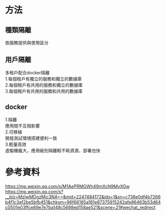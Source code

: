 # 方法  
## 種類隔離  
依服務提供與使用區分  

## 用戶隔離    
多租戶配合docker隔離  
1.每個租戶有獨立的服務和獨立的數據庫  
2.每個租戶有共用的服務和獨立的數據庫  
3.每個租戶有共用的服務和共用的數據庫  

## docker  
1.隔離    
應用間不互相影響  
2.可移植  
開發測試環境搭建便利一致  
3.輕量高效  
虛擬機龐大，應用級別隔離較不耗資源，部署也快  

# 參考資料  
https://mp.weixin.qq.com/s/M1AePRMGWh49mXcN9MyXGw  
https://mp.weixin.qq.com/s?__biz=MzIwMDgzMjc3NA==&mid=2247484172&idx=1&sn=c738e0df4b7266b4f1c3ef2be5bfb451&chksm=96f66165a181e87375915242afe86463b53d64c0501e03ffce89e7e7ba148c5698ed158ae521&scene=21#wechat_redirect
